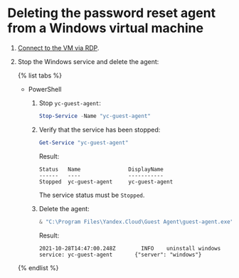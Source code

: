 # Deleting the password reset agent from a Windows virtual machine

1. [Connect to the VM via RDP](../vm-connect/rdp.md).
1. Stop the Windows service and delete the agent:

   {% list tabs %}

   - PowerShell

      1. Stop `yc-guest-agent`:

         ```powershell
         Stop-Service -Name "yc-guest-agent"
         ```

      1. Verify that the service has been stopped:

         ```powershell
         Get-Service "yc-guest-agent"
         ```

         Result:

         ```
         Status   Name               DisplayName
         ------   ----               -----------
         Stopped  yc-guest-agent     yc-guest-agent
         ```

         The service status must be `Stopped`.

      1. Delete the agent:

         ```powershell
         & "C:\Program Files\Yandex.Cloud\Guest Agent\guest-agent.exe" uninstall
         ```

         Result:

         ```
         2021-10-28T14:47:00.248Z        INFO    uninstall windows service: yc-guest-agent       {"server": "windows"}
         ```

   {% endlist %}
